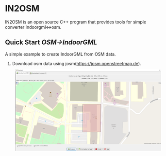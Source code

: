 IN2OSM
=============

IN2OSM is an open source C++ program that provides tools for simple converter Indoorgml<->osm.

## Quick Start *OSM->IndoorGML*
A simple example to create IndoorGML from OSM data.
1. Download osm data using josm(https://josm.openstreetmap.de).<br>
   <img width="500" src="Photo/download_josm.PNG" style="margin:10px"></img>
